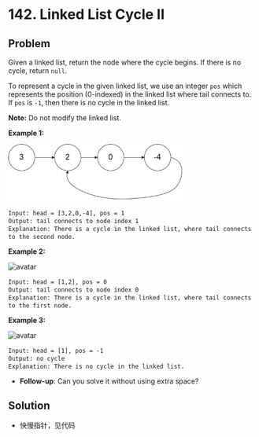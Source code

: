 # 142. Linked List Cycle II
## Problem

Given a linked list, return the node where the cycle begins. If there is no cycle, return `null`.

To represent a cycle in the given linked list, we use an integer `pos` which represents the position (0-indexed) in the linked list where tail connects to. If `pos` is `-1`, then there is no cycle in the linked list.

**Note:** Do not modify the linked list.

 

**Example 1:**

<img src="..\..\pic\l141-1.png" alt="avatar" style="zoom:67%;" />

```
Input: head = [3,2,0,-4], pos = 1
Output: tail connects to node index 1
Explanation: There is a cycle in the linked list, where tail connects to the second node.
```

**Example 2:**

![avatar](..\..\pic\l141-2.png)

```
Input: head = [1,2], pos = 0
Output: tail connects to node index 0
Explanation: There is a cycle in the linked list, where tail connects to the first node.
```

**Example 3:**

![avatar](..\..\pic\l141-3.png)

```
Input: head = [1], pos = -1
Output: no cycle
Explanation: There is no cycle in the linked list.
```

 

- **Follow-up**:
  Can you solve it without using extra space?

## Solution

- 快慢指针，见代码